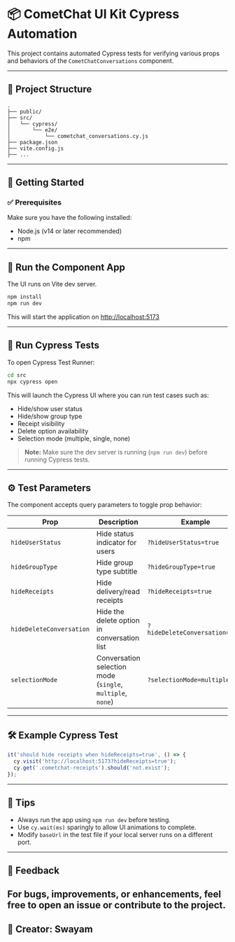 # 📦 CometChat UI Kit Cypress Automation

This project contains automated Cypress tests for verifying various props and behaviors of the `CometChatConversations` component.

---

## 📁 Project Structure

```
.
├── public/
├── src/
│   └── cypress/
│       └── e2e/
│           └── cometchat_conversations.cy.js
├── package.json
├── vite.config.js
├── ...
```

---

## 🚀 Getting Started

### ✅ Prerequisites

Make sure you have the following installed:

- Node.js (v14 or later recommended)
- npm

---

## 🧩 Run the Component App

The UI runs on Vite dev server.

```bash
npm install
npm run dev
```

This will start the application on [http://localhost:5173](http://localhost:5173)

---

## 🧪 Run Cypress Tests

To open Cypress Test Runner:

```bash
cd src
npx cypress open
```

This will launch the Cypress UI where you can run test cases such as:
- Hide/show user status
- Hide/show group type
- Receipt visibility
- Delete option availability
- Selection mode (multiple, single, none)

> **Note:** Make sure the dev server is running (`npm run dev`) before running Cypress tests.

---

## ⚙️ Test Parameters

The component accepts query parameters to toggle prop behavior:

| Prop | Description | Example |
|------|-------------|---------|
| `hideUserStatus` | Hide status indicator for users | `?hideUserStatus=true` |
| `hideGroupType` | Hide group type subtitle | `?hideGroupType=true` |
| `hideReceipts` | Hide delivery/read receipts | `?hideReceipts=true` |
| `hideDeleteConversation` | Hide the delete option in conversation list | `?hideDeleteConversation=true` |
| `selectionMode` | Conversation selection mode (`single`, `multiple`, `none`) | `?selectionMode=multiple` |

---

## 🛠 Example Cypress Test

```js
it('should hide receipts when hideReceipts=true', () => {
  cy.visit('http://localhost:5173?hideReceipts=true');
  cy.get('.cometchat-receipts').should('not.exist');
});
```

---

## 📌 Tips

- Always run the app using `npm run dev` before testing.
- Use `cy.wait(ms)` sparingly to allow UI animations to complete.
- Modify `baseUrl` in the test file if your local server runs on a different port.

---

## 📮 Feedback

For bugs, improvements, or enhancements, feel free to open an issue or contribute to the project.
---

## 🚀 Creator: Swayam

